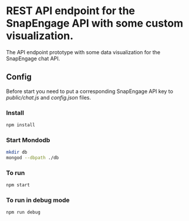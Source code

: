 # REST API endpoint for the SnapEngage API with some  custom visualization.
The API endpoint prototype with some data visualization for the SnapEngage chat API.

## Config
Before start you need to put a corresponding SnapEngage API key to _public/chat.js_ and _config.json_ files.

### Install
```bash
npm install
```

### Start Mondodb
```bash
mkdir db
mongod --dbpath ./db
```

### To run
```bash
npm start
```

### To run in debug mode
```bash
npm run debug
```